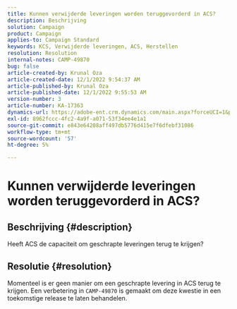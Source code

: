 ```yaml
---
title: Kunnen verwijderde leveringen worden teruggevorderd in ACS?
description: Beschrijving
solution: Campaign
product: Campaign
applies-to: Campaign Standard
keywords: KCS, Verwijderde leveringen, ACS, Herstellen
resolution: Resolution
internal-notes: CAMP-49870
bug: false
article-created-by: Krunal Oza
article-created-date: 12/1/2022 9:54:37 AM
article-published-by: Krunal Oza
article-published-date: 12/1/2022 9:55:53 AM
version-number: 3
article-number: KA-17363
dynamics-url: https://adobe-ent.crm.dynamics.com/main.aspx?forceUCI=1&pagetype=entityrecord&etn=knowledgearticle&id=2f0d6c27-5e71-ed11-9561-6045bd006a22
exl-id: 8962fccc-4fc2-4a9f-a071-53f34ee4e1a1
source-git-commit: e843e64208aff497db5776d415e7f6dfebf31086
workflow-type: tm+mt
source-wordcount: '57'
ht-degree: 5%

---
```


# Kunnen verwijderde leveringen worden teruggevorderd in ACS?

## Beschrijving {#description}


Heeft ACS de capaciteit om geschrapte leveringen terug te krijgen?


## Resolutie {#resolution}


Momenteel is er geen manier om een geschrapte levering in ACS terug te krijgen. Een verbetering in `CAMP-49870` is gemaakt om deze kwestie in een toekomstige release te laten behandelen.
